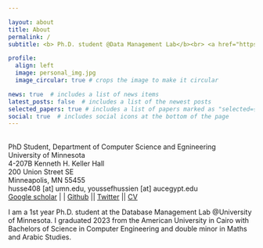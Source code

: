 ```yaml
---

layout: about
title: About
permalink: /
subtitle: <b> Ph.D. student @Data Management Lab</b><br> <a href="https://cse.umn.edu/cs">University of Minnesota </a>. <br> <b> Why? Because I want to be the best!</b>.

profile:
  align: left
  image: personal_img.jpg
  image_circular: true # crops the image to make it circular 

news: true  # includes a list of news items
latest_posts: false  # includes a list of the newest posts
selected_papers: true # includes a list of papers marked as "selected={true}"
social: true  # includes social icons at the bottom of the page
---
```

<br> PhD Student, Department of Computer Science and Egnineering<br>
University of Minnesota<br>
4-207B Kenneth H. Keller Hall <br>
200 Union Street SE <br>
Minneapolis, MN 55455<br>
husse408 [at] umn.edu, youssefhussien [at] aucegypt.edu<br>
[Google scholar](https://scholar.google.com/citations?hl=en&user=k2bx0PUAAAAJ) | | [Github](https://github.com/joHussien) || [Twitter](https://twitter.com/joHussien1) || [CV](https://go.jd92.wang/cv)


I am a 1st year Ph.D. student at the Database Management Lab @University of Minnesota. I graduated 2023 from the American University in Cairo with Bachelors of Science in Computer Engineering and double minor in Maths and Arabic Studies. 

